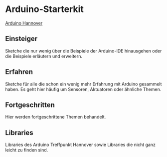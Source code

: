 # Arduino-Starterkit

[Arduino Hannover](http://arduino-hannover.de/ "Arduino H")

## Einsteiger

Sketche die nur wenig über die Beispiele der Arduino-IDE
hinausgehen oder die Beispiele erläutern und erweitern.

## Erfahren

Sketche für alle die schon ein wenig mehr Erfahrung mit Arduino gesammelt haben.
Es geht hier häufig um Sensoren, Aktuatoren oder ähnliche Themen.

## Fortgeschritten

Hier werden fortgeschrittene Themen behandelt.

## Libraries

Libraries des Arduino Treffpunkt Hannover sowie Libraries die nicht
ganz leicht zu finden sind.
